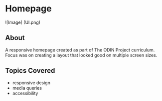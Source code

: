 # Homepage

![Image] (UI.png)

## About

A responsive homepage created as part of The ODIN Project curriculum. Focus was on creating a layout that looked good on multiple screen sizes.

## Topics Covered

-   responsive design
-   media queries
-   accessibility
